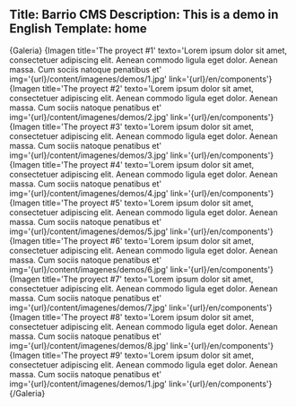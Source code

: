 Title: Barrio CMS
Description: This is a demo in English
Template: home
----


{Galeria}
{Imagen title='The proyect #1' texto='Lorem ipsum dolor sit amet, consectetuer adipiscing elit. Aenean commodo ligula eget dolor. Aenean massa. Cum sociis natoque penatibus et' img='{url}/content/imagenes/demos/1.jpg' link='{url}/en/components'}
{Imagen title='The proyect #2' texto='Lorem ipsum dolor sit amet, consectetuer adipiscing elit. Aenean commodo ligula eget dolor. Aenean massa. Cum sociis natoque penatibus et' img='{url}/content/imagenes/demos/2.jpg' link='{url}/en/components'}
{Imagen title='The proyect #3' texto='Lorem ipsum dolor sit amet, consectetuer adipiscing elit. Aenean commodo ligula eget dolor. Aenean massa. Cum sociis natoque penatibus et' img='{url}/content/imagenes/demos/3.jpg' link='{url}/en/components'}
{Imagen title='The proyect #4' texto='Lorem ipsum dolor sit amet, consectetuer adipiscing elit. Aenean commodo ligula eget dolor. Aenean massa. Cum sociis natoque penatibus et' img='{url}/content/imagenes/demos/4.jpg' link='{url}/en/components'}
{Imagen title='The proyect #5' texto='Lorem ipsum dolor sit amet, consectetuer adipiscing elit. Aenean commodo ligula eget dolor. Aenean massa. Cum sociis natoque penatibus et' img='{url}/content/imagenes/demos/5.jpg' link='{url}/en/components'}
{Imagen title='The proyect #6' texto='Lorem ipsum dolor sit amet, consectetuer adipiscing elit. Aenean commodo ligula eget dolor. Aenean massa. Cum sociis natoque penatibus et' img='{url}/content/imagenes/demos/6.jpg' link='{url}/en/components'}
{Imagen title='The proyect #7' texto='Lorem ipsum dolor sit amet, consectetuer adipiscing elit. Aenean commodo ligula eget dolor. Aenean massa. Cum sociis natoque penatibus et' img='{url}/content/imagenes/demos/7.jpg' link='{url}/en/components'}
{Imagen title='The proyect #8' texto='Lorem ipsum dolor sit amet, consectetuer adipiscing elit. Aenean commodo ligula eget dolor. Aenean massa. Cum sociis natoque penatibus et' img='{url}/content/imagenes/demos/8.jpg' link='{url}/en/components'}
{Imagen title='The proyect #9' texto='Lorem ipsum dolor sit amet, consectetuer adipiscing elit. Aenean commodo ligula eget dolor. Aenean massa. Cum sociis natoque penatibus et' img='{url}/content/imagenes/demos/1.jpg' link='{url}/en/components'}
{/Galeria}